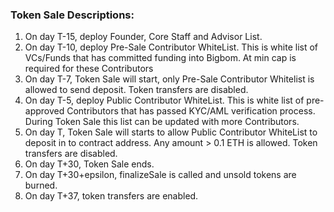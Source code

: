 ### Token Sale Descriptions:

1. On day T-15, deploy Founder, Core Staff and Advisor List.
2. On day T-10, deploy Pre-Sale Contributor WhiteList. This is white list of VCs/Funds that has committed funding into Bigbom. At min cap is required for these Contributors
3. On day T-7, Token Sale will start, only Pre-Sale Contributor Whitelist is allowed to send deposit. Token transfers are disabled.
4. On day T-5, deploy Public Contributor WhiteList. This is white list of pre-approved Contributors that has passed KYC/AML verification process. During Token Sale this list can be updated with more Contributors.
5. On day T, Token Sale will starts to allow Public Contributor WhiteList to deposit in to contract address. Any amount > 0.1 ETH is allowed. Token transfers are disabled.
6. On day T+30, Token Sale ends.
7. On day T+30+epsilon,  finalizeSale is called and unsold tokens are burned.
8. On day T+37, token transfers are enabled.

